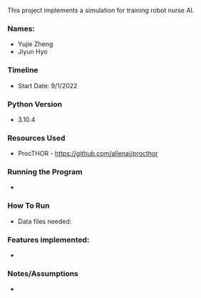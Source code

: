 This project implements a simulation for training robot nurse AI.

### Names: 
* Yujie Zheng
* Jiyun Hyo

### Timeline
* Start Date: 9/1/2022

### Python Version
* 3.10.4

### Resources Used
* ProcTHOR - https://github.com/allenai/procthor

### Running the Program
*
### How To Run
* Data files needed:

### Features implemented:
*
### Notes/Assumptions

*
